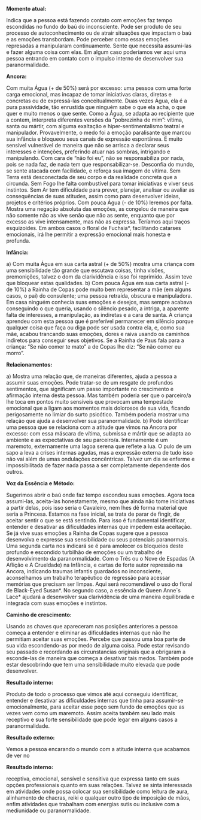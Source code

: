 **Momento atual:**

 Indica que a pessoa está fazendo contato com emoções faz tempo escondidas no fundo do baú do inconsciente. Pode ser produto de seu processo de autoconhecimento ou de atrair situações que impactam o baú e as emoções transbordam. Pode perceber como essas emoções represadas a manipularam continuamente. Sente que necessita assumi-las e fazer alguma coisa com elas. Em algum caso poderíamos ver aqui uma pessoa entrando em contato com o impulso interno de desenvolver sua paranormalidade. 


 **Ancora:** 

Com muita Água (+ de 50%) será por excesso: uma pessoa com uma forte carga emocional, mas incapaz de tomar iniciativas claras, diretas e concretas ou de expressá-las conceitualmente. Duas vezes Água, ela é a pura passividade, tão enrustida que ninguém sabe o que ela acha, o que quer e muito menos o que sente. Como a Água, se adapta ao recipiente que a contem, interpreta diferentes versões da “pobrezinha de mim”: vítima, santa ou mártir, com alguma exaltação e hiper-sentimentalismo teatral e manipulador. Provavelmente, o medo foi a emoção paralisante que marcou sua infância e bloqueou seus canais de expressão espontânea. É muito sensível vulnerável de maneira que não se arrisca a declarar seus interesses e intenções, preferindo atuar nas sombras, intrigando e manipulando. Com cara de “não foi eu”, não se responsabiliza por nada, pois se nada faz, de nada tem que responsabilizar-se. Desconfia do mundo, se sente atacada com facilidade, e reforça sua imagem de vítima. Sem Terra está desconectada de seu corpo e da realidade concreta que a circunda. Sem Fogo lhe falta combustível para tomar iniciativas e viver seus instintos. Sem Ar tem dificuldade para prever, planejar, analisar ou avaliar as consequências de suas atitudes, assim como para desenvolver ideias, projetos e critérios próprios. Com pouca Água (- de 10%) leremos por falta. Mostra uma negação absoluta das emoções, as congelou de maneira que não somente não as vive senão que não as sente, enquanto que por excesso as vive intensamente, mas não as expressa. Teríamos aqui traços esquizoides. Em ambos casos o floral de Fuchsia*, facilitando catarses emocionais, irá lhe permitir a expressão emocional mais honesta e profunda. 


**Infância:**

 a) Com muita Água em sua carta astral (+ de 50%) mostra uma criança com uma sensibilidade tão grande que escutava coisas, tinha visões, premonições, talvez o dom da clarividência e isso foi reprimido. Assim teve que bloquear estas qualidades. b) Com pouca Água em sua carta astral (- de 10%) a Rainha de Copas pode muito bem representar a mãe (em alguns casos, o pai) do consulente; uma pessoa retraída, obscura e manipuladora. Em casa ninguém conhecia suas emoções e desejos, mas sempre acabava conseguindo o que queria, usando o silêncio pesado, a intriga, a aparente falta de interesses, a manipulação, as indiretas e a cara de santa. A criança aprendeu com esta pessoa que é preferível permanecer em silêncio porque qualquer coisa que faça ou diga pode ser usada contra ela, e, como sua mãe, acabou trancando suas emoções, dores e raiva usando os caminhos indiretos para conseguir seus objetivos. Se a Rainha de Paus fala para a criança: “Se não comer te mato” a de Copas lhe diz: “Se não comer eu morro”. 


**Relacionamentos:**

 a) Mostra uma relação que, de maneiras diferentes, ajuda a pessoa a assumir suas emoções. Pode tratar-se de um resgate de profundos sentimentos, que significam um passo importante no crescimento e afirmação interna desta pessoa. Mas também poderia ser que o parceiro/a lhe toca em pontos muito sensíveis que provocam uma tempestade emocional que a ligam aos momentos mais dolorosos de sua vida, ficando perigosamente no limiar do surto psicótico. Também poderia mostrar uma relação que ajuda a desenvolver sua paranormalidade. b) Pode identificar uma pessoa que se relaciona com a atitude que vimos na Ancora por excesso: com essa máscara de vítima, submissa e mártir que se adapta ao ambiente e as expectativas de seu parceiro/a. Internamente é um maremoto, externamente uma lagoa serena que reflete a lua. O pulo de um sapo a leva a crises internas agudas, mas a expressão externa de tudo isso não vai além de umas ondulações concêntricas. Talvez um dia se enferme e impossibilitada de fazer nada passa a ser completamente dependente dos outros. 


**Voz da Essência e Método:**

 Sugerimos abrir o baú onde faz tempo escondeu suas emoções. Agora toca assumi-las, aceita-las honestamente, mesmo que ainda não tome iniciativas a partir delas, pois isso seria o Cavaleiro, nem lhes dê forma material que seria a Princesa. Estamos na fase inicial, se trata de parar de fingir, de aceitar sentir o que se está sentindo. Para isso é fundamental identificar, entender e desativar as dificuldades internas que impedem esta aceitação. Se já vive suas emoções a Rainha de Copas sugere que a pessoa desenvolva e expresse sua sensibilidade ou seus potenciais paranormais. Uma segunda carta nos indicará se é para amolecer os bloqueios deste profundo e escondido turbilhão de emoções ou um trabalho de desenvolvimento da paranormalidade. Com o Três ou o Nove de Espadas (A Aflição e A Crueldade) na Infância, e cartas de forte autor repressão na Ancora, indicando traumas infantis guardados no inconsciente, aconselhamos um trabalho terapêutico de regressão para acessar memórias que precisam ser limpas. Aqui será recomendável o uso do floral de Black-Eyed Susan*. No segundo caso, a essência de Queen Anne´s Lace* ajudará a desenvolver sua clarividência de uma maneira equilibrada e integrada com suas emoções e instintos. 


**Caminho de crescimento:**

 Usando as chaves que apareceram nas posições anteriores a pessoa começa a entender e eliminar as dificuldades internas que não lhe permitiam aceitar suas emoções. Percebe que passou uma boa parte de sua vida escondendo-as por medo de alguma coisa. Pode estar revisando seu passado e recordando as circunstancias originais que a obrigaram a esconde-las de maneira que começa a desativar tais medos. Também pode estar descobrindo que tem uma sensibilidade muito elevada que pode desenvolver. 


**Resultado interno:**

 Produto de todo o processo que vimos até aqui conseguiu identificar, entender e desativar as dificuldades internas que tinha para assumir-se emocionalmente, para aceitar esse poço sem fundo de emoções que as vezes vem como um maremoto. Assim aceita também seu lado mais receptivo e sua forte sensibilidade que pode legar em alguns casos a paranormalidade. 


**Resultado externo:**

 Vemos a pessoa encarando o mundo com a atitude interna que acabamos de ver no 


**Resultado interno:**

 receptiva, emocional, sensível e sensitiva que expressa tanto em suas opções professionais quanto em suas relações. Talvez se sinta interessada em atividades onde possa colocar sua sensibilidade como leitura de aura, alinhamento de chacras, reiki o qualquer outro tipo de imposição de mãos, enfim atividades que trabalham com energias sutis ou inclusive com a mediunidade ou paranormalidade. 
